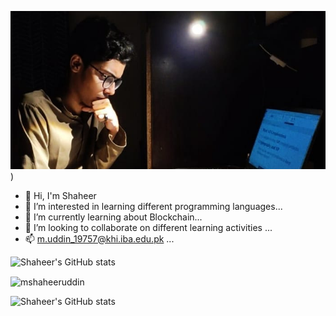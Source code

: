 ![mshaheeruddin](https://github.com/mshaheeruddin/mshaheeruddin/blob/main/git.png))

- 👋 Hi, I'm Shaheer
- 👀 I’m interested in learning different programming languages...
- 🌱 I’m currently learning about Blockchain...
- 💞️ I’m looking to collaborate on different learning activities  ...
- 📫 m.uddin_19757@khi.iba.edu.pk ...

<!---
mshaheeruddin/mshaheeruddin is a ✨ special ✨ repository because its `README.md` (this file) appears on your GitHub profile.
You can click the Preview link to take a look at your changes.
--->

![Shaheer's GitHub stats](https://github-readme-stats.vercel.app/api?username=mshaheeruddin&theme=great-gatsby&show_icons=true)

<p><img align="center"
    src="https://github-readme-stats.vercel.app/api/top-langs?username=mshaheeruddin&theme=great-gatsby&show_icons=true&locale=en&layout=compact"
    alt="mshaheeruddin" /></p>

![Shaheer's GitHub stats](https://github-readme-streak-stats.herokuapp.com/?user=mshaheeruddin&theme=great-gatsby)

